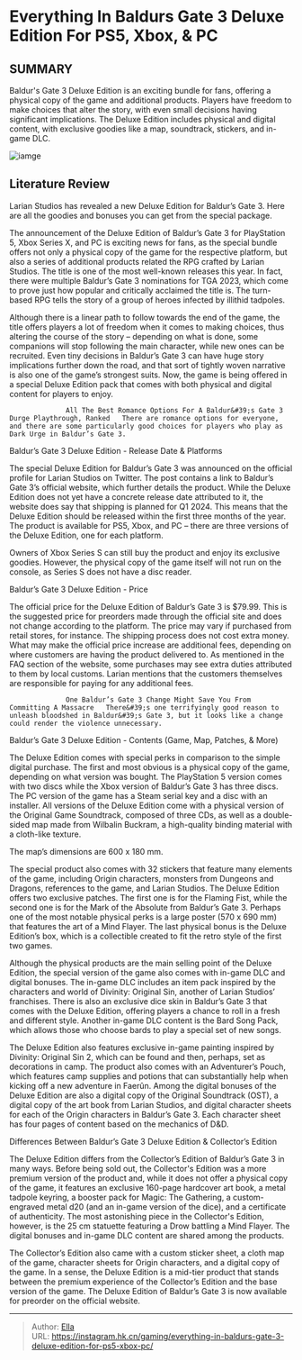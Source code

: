 # Everything In Baldurs Gate 3 Deluxe Edition For PS5, Xbox, &amp; PC


## SUMMARY 



  Baldur&#39;s Gate 3 Deluxe Edition is an exciting bundle for fans, offering a physical copy of the game and additional products.   Players have freedom to make choices that alter the story, with even small decisions having significant implications.   The Deluxe Edition includes physical and digital content, with exclusive goodies like a map, soundtrack, stickers, and in-game DLC.  

![iamge](https://static1.srcdn.com/wordpress/wp-content/uploads/2023/11/1-everything-in-baldur-s-gate-3-deluxe-edition-for-ps5-xbox-pc.jpg)

## Literature Review

Larian Studios has revealed a new Deluxe Edition for Baldur’s Gate 3. Here are all the goodies and bonuses you can get from the special package.




The announcement of the Deluxe Edition of Baldur’s Gate 3 for PlayStation 5, Xbox Series X, and PC is exciting news for fans, as the special bundle offers not only a physical copy of the game for the respective platform, but also a series of additional products related the RPG crafted by Larian Studios. The title is one of the most well-known releases this year. In fact, there were multiple Baldur’s Gate 3 nominations for TGA 2023, which come to prove just how popular and critically acclaimed the title is. The turn-based RPG tells the story of a group of heroes infected by illithid tadpoles.




Although there is a linear path to follow towards the end of the game, the title offers players a lot of freedom when it comes to making choices, thus altering the course of the story – depending on what is done, some companions will stop following the main character, while new ones can be recruited. Even tiny decisions in Baldur’s Gate 3 can have huge story implications further down the road, and that sort of tightly woven narrative is also one of the game’s strongest suits. Now, the game is being offered in a special Deluxe Edition pack that comes with both physical and digital content for players to enjoy.

                  All The Best Romance Options For A Baldur&#39;s Gate 3 Durge Playthrough, Ranked   There are romance options for everyone, and there are some particularly good choices for players who play as Dark Urge in Baldur’s Gate 3.   


 Baldur’s Gate 3 Deluxe Edition - Release Date &amp; Platforms 
         




The special Deluxe Edition for Baldur’s Gate 3 was announced on the official profile for Larian Studios on Twitter. The post contains a link to Baldur’s Gate 3’s official website, which further details the product. While the Deluxe Edition does not yet have a concrete release date attributed to it, the website does say that shipping is planned for Q1 2024. This means that the Deluxe Edition should be released within the first three months of the year. The product is available for PS5, Xbox, and PC – there are three versions of the Deluxe Edition, one for each platform.



Owners of Xbox Series S can still buy the product and enjoy its exclusive goodies. However, the physical copy of the game itself will not run on the console, as Series S does not have a disc reader.






 Baldur’s Gate 3 Deluxe Edition - Price 
          




The official price for the Deluxe Edition of Baldur’s Gate 3 is $79.99. This is the suggested price for preorders made through the official site and does not change according to the platform. The price may vary if purchased from retail stores, for instance. The shipping process does not cost extra money. What may make the official price increase are additional fees, depending on where customers are having the product delivered to. As mentioned in the FAQ section of the website, some purchases may see extra duties attributed to them by local customs. Larian mentions that the customers themselves are responsible for paying for any additional fees.

                  One Baldur’s Gate 3 Change Might Save You From Committing A Massacre   There&#39;s one terrifyingly good reason to unleash bloodshed in Baldur&#39;s Gate 3, but it looks like a change could render the violence unnecessary.   



 Baldur’s Gate 3 Deluxe Edition - Contents (Game, Map, Patches, &amp; More) 
          




The Deluxe Edition comes with special perks in comparison to the simple digital purchase. The first and most obvious is a physical copy of the game, depending on what version was bought. The PlayStation 5 version comes with two discs while the Xbox version of Baldur’s Gate 3 has three discs. The PC version of the game has a Steam serial key and a disc with an installer. All versions of the Deluxe Edition come with a physical version of the Original Game Soundtrack, composed of three CDs, as well as a double-sided map made from Wilbalin Buckram, a high-quality binding material with a cloth-like texture.



The map’s dimensions are 600 x 180 mm.




The special product also comes with 32 stickers that feature many elements of the game, including Origin characters, monsters from Dungeons and Dragons, references to the game, and Larian Studios. The Deluxe Edition offers two exclusive patches. The first one is for the Flaming Fist, while the second one is for the Mark of the Absolute from Baldur’s Gate 3. Perhaps one of the most notable physical perks is a large poster (570 x 690 mm) that features the art of a Mind Flayer. The last physical bonus is the Deluxe Edition’s box, which is a collectible created to fit the retro style of the first two games.




Although the physical products are the main selling point of the Deluxe Edition, the special version of the game also comes with in-game DLC and digital bonuses. The in-game DLC includes an item pack inspired by the characters and world of Divinity: Original Sin, another of Larian Studios’ franchises. There is also an exclusive dice skin in Baldur’s Gate 3 that comes with the Deluxe Edition, offering players a chance to roll in a fresh and different style. Another in-game DLC content is the Bard Song Pack, which allows those who choose bards to play a special set of new songs.

The Deluxe Edition also features exclusive in-game painting inspired by Divinity: Original Sin 2, which can be found and then, perhaps, set as decorations in camp. The product also comes with an Adventurer’s Pouch, which features camp supplies and potions that can substantially help when kicking off a new adventure in Faerûn. Among the digital bonuses of the Deluxe Edition are also a digital copy of the Original Soundtrack (OST), a digital copy of the art book from Larian Studios, and digital character sheets for each of the Origin characters in Baldur’s Gate 3. Each character sheet has four pages of content based on the mechanics of D&amp;D.






 Differences Between Baldur’s Gate 3 Deluxe Edition &amp; Collector’s Edition 
          

The Deluxe Edition differs from the Collector’s Edition of Baldur’s Gate 3 in many ways. Before being sold out, the Collector&#39;s Edition was a more premium version of the product and, while it does not offer a physical copy of the game, it features an exclusive 160-page hardcover art book, a metal tadpole keyring, a booster pack for Magic: The Gathering, a custom-engraved metal d20 (and an in-game version of the dice), and a certificate of authenticity. The most astonishing piece in the Collector&#39;s Edition, however, is the 25 cm statuette featuring a Drow battling a Mind Flayer. The digital bonuses and in-game DLC content are shared among the products.

The Collector’s Edition also came with a custom sticker sheet, a cloth map of the game, character sheets for Origin characters, and a digital copy of the game. In a sense, the Deluxe Edition is a mid-tier product that stands between the premium experience of the Collector’s Edition and the base version of the game. The Deluxe Edition of Baldur’s Gate 3 is now available for preorder on the official website.






---

> Author: [Ella](https://instagram.hk.cn/)  
> URL: https://instagram.hk.cn/gaming/everything-in-baldurs-gate-3-deluxe-edition-for-ps5-xbox-pc/  

